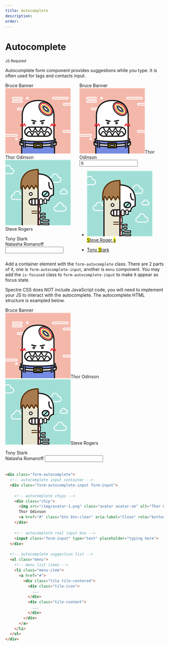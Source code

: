 ```yaml
---
title: Autocomplete
description:
order: 
---
```


# Autocomplete

<small class="label label-secondary">JS Required</small>

Autocomplete form component provides suggestions while you type. It is often used for tags and contacts input.

<ClientOnly>
<div class="vp-raw docs-demo columns">
  <div class="column col-9 col-xs-12">
    <div class="form-group">
      <div class="form-autocomplete">
        <div class="form-autocomplete-input form-input"><span class="chip">Bruce Banner</span>
          <div class="chip"><img class="avatar avatar-sm" src="/img/avatar-1.png" alt="Avatar">Thor Odinson</div>
          <div class="chip"><img class="avatar avatar-sm" src="/img/avatar-4.png" alt="Avatar">Steve Rogers</div>
          <div class="chip">
            <figure class="avatar avatar-sm" data-initial="TS" style="background-color: #5755d9;"></figure>Tony Stark
          </div><span class="chip active">Natasha Romanoff</span>
          <input class="form-input" type="text" placeholder="">
        </div>
      </div>
    </div>
  </div>
  <div class="column col-9 col-xs-12">
    <div class="form-group">
      <div class="form-autocomplete">
        <div class="form-autocomplete-input form-input is-focused"><span class="chip">Bruce Banner<a class="btn btn-clear" href="#" aria-label="Close" role="button"></a></span><span class="chip"><img class="avatar avatar-sm" src="/img/avatar-1.png" alt="Thor Odinson">Thor Odinson<a class="btn btn-clear" href="#" aria-label="Close" role="button"></a></span>
          <div class="has-icon-left">
            <input class="form-input" type="text" placeholder="" value="S"><i class="form-icon loading"></i>
          </div>
        </div>
        <ul class="menu">
          <li class="menu-item"><a href="#autocomplete">
            <div class="tile tile-centered">
              <div class="tile-icon"><img class="avatar avatar-sm" src="/img/avatar-4.png" alt="Steve Rogers"></div>
              <div class="tile-content">
                <mark>S</mark>teve Roger
                <mark>s</mark>
              </div>
            </div></a></li>
          <li class="menu-item"><a href="#autocomplete">
            <div class="tile tile-centered">
              <div class="tile-icon">
                <figure class="avatar avatar-sm" data-initial="TS" style="background-color: #5755d9;"></figure>
              </div>
              <div class="tile-content">Tony
                <mark>S</mark>tark
              </div>
            </div></a></li>
        </ul>
      </div>
    </div>
  </div>
</div>
</ClientOnly>

Add a container element with the `form-autocomplete` class. There are 2 parts of it, one is `form-autocomplete-input`,
another is `menu` component. You may add the `is-focused` class to `form-autocomplete-input` to make it appear as focus
state.

Spectre CSS does NOT include JavaScript code, you will need to implement your JS to interact with the autocomplete. The
autocomplete HTML structure is exampled below.


<ClientOnly>
<div class="vp-raw docs-demo columns" data-allow-mismatch>
  <div class="column col-9 col-xs-12">
    <div class="form-group">
      <div class="form-autocomplete autocomplete-oneline">
        <div class="form-autocomplete-input form-input"><span class="chip">Bruce Banner</span>
          <div class="chip"><img class="avatar avatar-sm" src="/img/avatar-1.png" alt="Avatar">Thor Odinson</div>
          <div class="chip"><img class="avatar avatar-sm" src="/img/avatar-4.png" alt="Avatar">Steve Rogers</div>
          <div class="chip">
            <figure class="avatar avatar-sm" data-initial="TS" style="background-color: #5755d9;"></figure>Tony Stark
          </div><span class="chip active">Natasha Romanoff</span>
          <input class="form-input" type="text" placeholder="">
        </div>
      </div>
    </div>
  </div>
</div>
</ClientOnly>

```html

<div class="form-autocomplete">
  <!-- autocomplete input container -->
  <div class="form-autocomplete-input form-input">

    <!-- autocomplete chips -->
    <div class="chip">
      <img src="/img/avatar-1.png" class="avatar avatar-sm" alt="Thor Odinson">
      Thor Odinson
      <a href="#" class="btn btn-clear" aria-label="Close" role="button"></a>
    </div>

    <!-- autocomplete real input box -->
    <input class="form-input" type="text" placeholder="typing here">
  </div>

  <!-- autocomplete suggestion list -->
  <ul class="menu">
    <!-- menu list items -->
    <li class="menu-item">
      <a href="#">
        <div class="tile tile-centered">
          <div class="tile-icon">
            ...
          </div>
          <div class="tile-content">
            ...
          </div>
        </div>
      </a>
    </li>
  </ul>
</div>
```

<!-- @see https://github.com/spectre-org/spectre-docs/issues/17 -->
